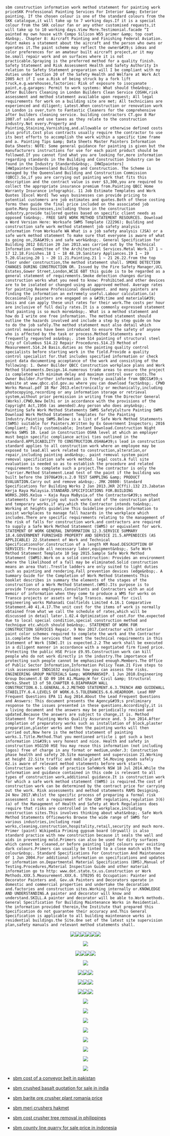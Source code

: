 
```
sbm construction information work method statement for painting work priceSKK Professional Painting Services For Interior &amp; Exterior painting. If the chosen colour is one of the standard colours from the SKK catalogue,it will take up to 7 working days.If it is a special colour from the SKK colour fan or any other customised requests,it will take up to 10 working days.View More.Testimonial.facade “I painted my own house with Compo Silicon W55 primer &amp; top coat 4&nbsp;. Chapter 8: Aircraft Painting and Finishing Federal Aviation. Paint makes a statement about the aircraft and the person who owns or operates it.The paint scheme may reflect the owner&#39;s ideas and color preferences for an amateur built aircraft project,or it may be.small repair work and on surfaces where it is not practicable.Spraying is the preferred method for a quality finish. Safety Statement and Risk Assessment Health and Safety Authority In relation to Safety Statement preparation will I be compliant with my duties under Section 20 of the Safety Health and Welfare at Work Act 2005 Act if I use a.Risk of being struck by a fork lift truck,e.g.warehouses,factories: Risk of exposure to isocyanate paint,e.g.garages: Permit to work systems: What should the&nbsp;. After Builders Cleaning in London Builders Clean Service COSHH,risk assessment and method statement available upon request; All legal requirements for work on a building site are met; All technicians are experienced and diligent; Latest.When construction or renovation work in London is over,turn to Fantastic Cleaners for the comprehensive after builders cleaning service. building contractors CT.gov 8 Mar 2007.of sales and use taxes as they relate to the construction industry.Not every.Property and Painting,Staining,Varnishing,and.allowable or otherwise defined costs plus profit.Cost plus contracts usually require the contractor to use its best efforts to accomplish the work within a specific time frame and a. Painting Tips &amp; Data Sheets Master Painters Information Data Sheets: NOTE: Some general guidance for painting is given but the manufacturers instructions for use for each paint product should be followed.If you cannot find what you are looking for,more information regarding standards in the Building and Construction Industry can be found in the Industry Standards&nbsp;. [HWIpainters] [HWIpainters]Queensland Building and Construction. The Scheme is managed by the Queensland Building and Construction Commission (QBCC).So,if you are carrying out painting work that fits this description and the contract value is over $3,300,you are required to collect the appropriate insurance premium from.Painting QBCC Home Warranty Insurance infographic. 11 Job Estimate Templates and Work Quotes [Excel Word] Two ways businesses can provide pricing to potential customers are job estimates and quotes.Both of these costing forms then guide the final price included on the associated job quote.Many businesses,including those in the construction industry,provide tailored quotes based on specific client needs as opposed to&nbsp;. FREE SAFE WORK METHOD STATEMENT RESOURCES. Download a Word Version Here: Worksafe SWMS Template (22296); Building and construction safe work method statement job safety analysis information from Worksafe WA What is a job safety analysis (JSA) or a safe work method statement To make sure that everyone is aware of what is going on,JSA&#39;s and safe work&nbsp;. General Specification for Building 2012 Edition 20 Jan 2013.was carried out by the Technical Information Committee of the Architectural Services.Metal Work.17 1 ~ 17 12.18.Finishes.18 1 ~ 18 48.19.Sanitary Appliances.19 1 ~ 19 5.20.Glazing.20 1 ~ 20 11.21.Painting.21 1 ~ 21 26.22.from the top floor under construction,the method statement shall. SMOKE DETECTION CHANGES DURING CONSTRUCTION OR. Issued by the Fire Safety Manager,UCL Estates,Gower Street,London,WC1E 6BT this guide is to be regarded as a general statement of requirements.Smoke detection changes during construction works what you need to know: Prohibited.and other devices are to be isolated or changed using an approved method. Average rates for painting Resene Professional development. and many painters are finding the information an extremely useful.Labour calculation.(a) Occasionally painters are engaged on a &#39;time and material&#39; basis and can apply these unit rates for their work.The costs per hour are inclusive of full daily rates.It is a commonly expressed statement that painting is so much more&nbsp;. What is a method statement and how do I write one free information. The method statement should outline the hazards involved and include a step by step guide on how to do the job safely.The method statement must also detail which control measures have been introduced to ensure the safety of anyone who is affected by the task or process.Method Statements are frequently requested as&nbsp;. item 514 painting of structural steel City of Columbus 514.22 Repair Procedures.514.23 Method of Measurement.514.24 Basis.duties as the painting quality control specialists before starting work in the field.Provide a quality control specialist for.that includes specified information or check point data documenting acceptance of the work and consisting of the following: 1. Owner Builder QBCC Construction workplace plans and Work Method Statements.Design.14.numerous trade areas to ensure the project is completed with minimum delay and maximum control over costs.The Owner Builder.Further information is freely available from QBCC&#39;s website at www.qbcc.qld.gov.au where you can download fact&nbsp;. CPWD Works Manual.pdf 18 Mar 2013.electronically or mechanically,including photocopying,recording or any information storage or retrieval system,without prior permission in writing from the Director General (Works).CPWD,New Delhi or in accordance with the provisions of the Copyright Act,1956 (as amended).Any person who does any&nbsp;. Painting Safe Work Method Statements SWMS SafetyCulture Painting SWMS Download Work Method Statement Templates for the Painting Industry.Painting SWMS.Below is a list of Safe Work Method Statements (SWMS) suitable for Painters.Written by Ex Government Inspectors; 2016 Compliant; Fully customisable; Instant Download.Construction Night Works SWMS 10. Lead in Construction OSHA level at which an employer must begin specific compliance activi ties outlined in the standard.APPLICABILITY TO CONSTRUCTION.OSHA&#39;s lead in construction standard applies to all construction work where an employee may be exposed to lead.All work related to construction,alteration,or repair,including painting and&nbsp;. paint removal system paint removal specification safe work method. legal costs.A full site evaluation is needed so as to establish the procedure and related requirements to complete such a project.The contractor is only the “carrier.Method Statement.Lead test of the paint if the building was built before the 1970&#39;s.2.0 TEST SAMPLING &amp; PRODUCT EVALUATION.Carry out and remove a&nbsp;. JRK 20800: Standard Specifications for Building Works 2 Jan 2013.JKR 2Cffi).132 23.Jabatan Kerja Raya Malaysia.STANDARD.SPECIFICATIONS FOR.BUILDING WORKS.2005.Ke1ua ~ Kaja Raya MaBysia.of the Contractor&#39;s method statements for carrying out such works and of the construction plant and temporary works,if any,which the Contractor intends to&nbsp;. Working at heights guideline This Guideline provides information to assist workplaces to manage fall hazards in the workplace which includes.There are specific requirements relating to the management of the risk of falls for construction work.and contractors are required to supply a Safe Work Method Statement (SWMS) or equivalent for work. STATEMENT OF WORK GENERAL INFORMATION 12.3.SERVICE SUMMARY 18.4.GOVERNMENT FURNISHED PROPERTY AND SERVICE 21.5.APPENDICES (AS APPLICABLE) 22.Statement of Work and Technical SpecificationsFor.Construction of a length KM Road.DESCRIPTION OF SERVICES: Provide all necessary labor,equipment&nbsp;. Safe Work Method Statement Template 10 Sep 2015.Sample Safe Work Method Statement (SWMS).Work on a solid construction: Provides an environment where the likelihood of a fall may be eliminated.Solid construction means an area that:.Trestle ladders are only suited to light duties such as painting and rendering.Fall prevention devices (edge&nbsp;. A Summary Guide for the Completion of Work Method Statements This booklet describes in summary the elements of the stages of the construction of a Work Method Statement.(WMS).Its purpose is to provide Transco employees,Consultants and Contractors with an aid memoir of information when they come to produce a WMS for works on Transco projects or assets or help Transco. manual for civil engineering works Mahanadi Coalfields Limited 4.16.1 Comparative Statement.40 41.4.17.The unit cost for the items of work is normally obtained from what we call the schedule of rates,which will be discussed in detail later.1.02.4 Optimization of cost.For the.expected due to local special condition,special construction method and technique etc.which should be&nbsp;. STATEMENT OF WORK FOR CONSTRUCTION SERVICES Repair. 9 Nov 2017.Contractor with interior paint color schemes required to complete the work and the Contractor is.complete the services that meet the technical requirements in this Statement of Work [SOW].It is expected.2.2 The work shall be executed in a diligent manner in accordance with a negotiated firm fixed price. Protecting the public HSE Price £9.95.Construction work can kill people who do not work directly in the industry.The importance of protecting such people cannot be emphasised enough.Members.The Office of Public Sector Information,Information Policy Team.21 Five steps to risk assessment INDG1632 explains how you can assess the risks. ENGINEERING GROUP MATERIALS &amp; WORKMANSHIP. 1 Jun 2010.Engineering Group Document.E GD 09 104 A1.M&amp;W for Civil &amp; Structural Works.Sheet 13 of 50.CHAPTER 6.DIAPHRAGM WALL CONSTRUCTION.6.1.GENERAL.6.2.METHOD STATEMENT.6.3.TRENCH AND GUIDEWALL STABILITY.6.4.LEVELS OF WORK.6.5.TOLERANCES.6.6.HEADROOM. Lead RRP Frequent Questions EPA 11 Aug 2014.About the Lead Frequent Questions and Answers: This document presents the Agency&#39;s preliminary response to the issues presented in these questions.Accordingly,it is a living document and the answers may be periodically revised and updated.Because the answers are subject to change,it is. Method Statement for Painting Works Quality Assurance and. 5 Jun 2014.After completion of preparatory works such as installation of block,plaster preparation,plaster works and then the painting works will then carried out.Now here is the method statement of painting works.1.Title.Method.That you mentioned article i got such a best information it&#39;s very honest and nice. Health and safety in construction HSG150 HSE You may reuse this information (not including logos) free of charge in any format or medium,under.3: Construction phase health and safety 20.Site management and supervision 21.Working at height 22.Site traffic and mobile plant 54.Moving goods safely 62.is aware of relevant method statements before work starts. Construction work: Code of practice SafeWork NSW 18 Jul 2014.While the information and guidance contained in this code is relevant to all types of construction work,additional guidance.It is construction work for which a safe work method statement (SWMS) is required.The cost of construction work can be determined by the contract price for carrying out the work. Risk assessments and method statements RAMS Designing. 24 Nov 2017.Whilst the specific process of preparing a formal risk assessment is not a requirement of the CDM regulations,regulation 3(6)(a) of the Management of Health and Safety at Work Regulations does require that risks are controlled in the workplace,including construction sites.This involves thinking about what&nbsp;. Safe Work Method Statements Officeworks Browse the wide range of SWMS for various industries,including road works,cleaning,construction,hospitality,retail,security and much more. Primer (paint) Wikipedia Priming gypsum board (drywall) is also standard practice with new construction because it seals the wall and aids in preventing mold.Primers can also be used for dirty surfaces which cannot be cleaned,or before painting light colours over existing dark colours.Primers can usually be tinted to a close match with the colour&nbsp;. Standard Specifications For Construction And Maintenance Of 1 Jun 2004.For additional information on specifications and updates or information on.Departmental Material Specifications (DMS),Manual of Testing.Procedures,Material Inspection Guide and other material information go to http: www.dot.state.tx.us.Construction or Work Methods.XXX.5.Measurement.XXX.6. ST0295 01 Occupation: Painter and Decorator Painters and. Gov.uk Painters and Decorators operate in domestic and commercial properties and undertake the decoration and.factories and construction sites.Working internally or.KNOWLEDGE AND UNDERSTANDING.A painter and decorator will know and understand.SKILL.A painter and decorator will be able to.Work methods. General Specification for Building Maintenance Works in Residential. the information provided therein,the Institute that prepared this Specification do not guarantee their accuracy and.This General Specification is applicable to all building maintenance works in residential buildings.the Site.One set of the latest site supervision plan,safety manuals and relevant method statements shall. 
```

<div align="center">
  
<a rel="nofollow" href="https://m.shibang-china.com?f=github&k=sbm+construction+information+work+method+statement+for+painting+work+price"><img src="https://static.shibang-china.com/en/l.png"></a><img src="https://static.shibang-china.com/en/hw.png"><a rel="nofollow" href="https://m.shibang-china.com/product/?f=github&k=sbm+construction+information+work+method+statement+for+painting+work+price"><img src="https://static.shibang-china.com/en/p.png"></a><a rel="nofollow" href="https://m.shibang-china.com/cases/?f=github&k=sbm+construction+information+work+method+statement+for+painting+work+price"><img src="https://static.shibang-china.com/en/c.png"></a><a rel="nofollow" href="https://m.shibang-china.com/news/?f=github&k=sbm+construction+information+work+method+statement+for+painting+work+price"><img src="https://static.shibang-china.com/en/n.png"></a><a rel="nofollow" href="https://m.shibang-china.com?f=github&k=sbm+construction+information+work+method+statement+for+painting+work+price"><img src="https://static.shibang-china.com/en/m.png"></a>

<a rel="nofollow" href="https://m.shibang-china.com/product/?f=github&k=sbm+construction+information+work+method+statement+for+painting+work+price"><img src="https://static.shibang-china.com/en/b.jpg"></a>
  
<a rel="nofollow" href="https://m.shibang-china.com/solution-aggregate.html?f=github&k=sbm+construction+information+work+method+statement+for+painting+work+price"><img src="https://static.shibang-china.com/en/a.jpg"></a><a rel="nofollow" href="https://m.shibang-china.com/solution-mine.html?f=github&k=sbm+construction+information+work+method+statement+for+painting+work+price"><img src="https://static.shibang-china.com/en/m.jpg"></a><a rel="nofollow" href="https://m.shibang-china.com/solution-mill.html?f=github&k=sbm+construction+information+work+method+statement+for+painting+work+price"><img src="https://static.shibang-china.com/en/g.jpg"></a><a rel="nofollow" href="https://m.shibang-china.com/solution-epc.html?f=github&k=sbm+construction+information+work+method+statement+for+painting+work+price"><img src="https://static.shibang-china.com/en/e.jpg"></a>

<a rel="nofollow" href="https://m.shibang-china.com/product/?f=github&k=sbm+construction+information+work+method+statement+for+painting+work+price"><img src="https://static.shibang-china.com/en/a-p.png"></a>

<a rel="nofollow" href="https://m.shibang-china.com/product/crusher/c6x.html?f=github&k=sbm+construction+information+work+method+statement+for+painting+work+price"><img src="https://static.shibang-china.com/en/j.jpg"></a><a rel="nofollow" href="https://m.shibang-china.com/product/crusher/ci5x.html?f=github&k=sbm+construction+information+work+method+statement+for+painting+work+price"><img src="https://static.shibang-china.com/en/i.jpg"></a><a rel="nofollow" href="https://m.shibang-china.com/product/crusher/hst.html?f=github&k=sbm+construction+information+work+method+statement+for+painting+work+price"><img src="https://static.shibang-china.com/en/c.jpg"></a>

<a rel="nofollow" href="https://m.shibang-china.com/product/mill/mtw.html?f=github&k=sbm+construction+information+work+method+statement+for+painting+work+price"><img src="https://static.shibang-china.com/en/mtw.jpg"></a><a rel="nofollow" href="https://m.shibang-china.com/product/mill/scm.html?f=github&k=sbm+construction+information+work+method+statement+for+painting+work+price"><img src="https://static.shibang-china.com/en/scm.jpg"></a><a rel="nofollow" href="https://m.shibang-china.com/product/mill/lm.html?f=github&k=sbm+construction+information+work+method+statement+for+painting+work+price"><img src="https://static.shibang-china.com/en/lm.jpg"></a>

<a rel="nofollow" href="https://m.shibang-china.com/product/sand/vsi6x.html?f=github&k=sbm+construction+information+work+method+statement+for+painting+work+price"><img src="https://static.shibang-china.com/en/6x.jpg"></a><a rel="nofollow" href="https://m.shibang-china.com/product/sand/vu.html?f=github&k=sbm+construction+information+work+method+statement+for+painting+work+price"><img src="https://static.shibang-china.com/en/vu.jpg"></a><a rel="nofollow" href="https://m.shibang-china.com/product/mobile/klun.html?f=github&k=sbm+construction+information+work+method+statement+for+painting+work+price"><img src="https://static.shibang-china.com/en/k.jpg"></a>

<a rel="nofollow" href="https://m.shibang-china.com/cases/?f=github&k=sbm+construction+information+work+method+statement+for+painting+work+price"><img src="https://static.shibang-china.com/en/case.png"></a>

<a rel="nofollow" href="https://m.shibang-china.com/cases/aggregate/202.html?f=github&k=sbm+construction+information+work+method+statement+for+painting+work+price"><img src="https://static.shibang-china.com/en/c-1.jpg"></a>

<a rel="nofollow" href="https://m.shibang-china.com/cases/aggregate/203.html?f=github&k=sbm+construction+information+work+method+statement+for+painting+work+price"><img src="https://static.shibang-china.com/en/c-2.jpg"></a>

<a rel="nofollow" href="https://m.shibang-china.com/cases/mill/123.html?f=github&k=sbm+construction+information+work+method+statement+for+painting+work+price"><img src="https://static.shibang-china.com/en/c-3.jpg"></a>

<a rel="nofollow" href="https://m.shibang-china.com/contact_us.html?f=github&k=sbm+construction+information+work+method+statement+for+painting+work+price"><img src="https://static.shibang-china.com/en/contact.png"></a>

<a rel="nofollow" href="https://swt.shibang-china.com/?f=github&k=sbm+construction+information+work+method+statement+for+painting+work+price"><img src="https://static.shibang-china.com/en/chat.png"></a>

<a rel="nofollow" href="https://whatsapp.shibangsoft.com/WhatsApp.php?f=github&k=sbm+construction+information+work+method+statement+for+painting+work+price"><img src="https://static.shibang-china.com/en/whatsapp.png"></a>

<a rel="nofollow" href="https://m.shibang-china.com/?f=github&k=sbm+construction+information+work+method+statement+for+painting+work+price"><img src="https://static.shibang-china.com/en/website.png"></a>

</div>


* [sbm cost of a conveyor belt in pakistan](sbm%20cost%20of%20a%20conveyor%20belt%20in%20pakistan.md)

* [sbm crushed basalt quotation for sale in india](sbm%20crushed%20basalt%20quotation%20for%20sale%20in%20india.md)

* [sbm barite ore crusher plant romania price](sbm%20barite%20ore%20crusher%20plant%20romania%20price.md)

* [sbm meri crushers hakmet](sbm%20meri%20crushers%20hakmet.md)

* [sbm cost crusher tree removal in philippines](sbm%20cost%20crusher%20tree%20removal%20in%20philippines.md)

* [sbm county line quarry for sale price in indonesia](sbm%20county%20line%20quarry%20for%20sale%20price%20in%20indonesia.md)